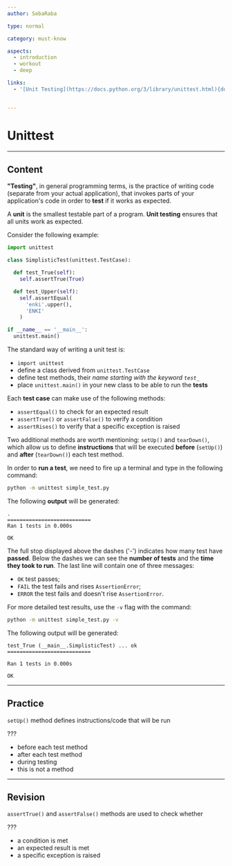 ```yaml
---
author: SebaRaba

type: normal

category: must-know

aspects:
  - introduction
  - workout
  - deep

links:
  - '[Unit Testing](https://docs.python.org/3/library/unittest.html){documentation}'


---
```


# Unittest

---
## Content

**"Testing"**, in general programming terms, is the practice of writing code (separate from your actual application), that invokes parts of your application's code in order to **test** if it works as expected.

A **unit** is the smallest testable part of a program. **Unit testing** ensures that all units work as expected.

Consider the following example:

```python
import unittest

class SimplisticTest(unittest.TestCase):

  def test_True(self):
    self.assertTrue(True)

  def test_Upper(self):
    self.assertEqual(
      'enki'.upper(),
      'ENKI'
    )

if __name__ == '__main__':
  unittest.main()
```

The standard way of writing a unit test is:
- `import unittest`
- define a class derived from `unittest.TestCase`
- define test methods, their *name starting with the keyword `test_`*
- place `unittest.main()` in your new class to be able to run the **tests**

Each **test case** can make use of the following methods:
- `assertEqual()` to check for an expected result
- `assertTrue()` or `assertFalse()` to verify a condition
- `assertRises()` to verify that a specific exception is raised

Two additional methods are worth mentioning: `setUp()` and `tearDown()`, which allow us to define **instructions** that will be executed **before** (`setUp()`) and **after** (`tearDown()`) each test method.

In order to **run a test**, we need to fire up a terminal and type in the following command:

```bash
python -m unittest simple_test.py
```

The following **output** will be generated:

```
.
===========================
Ran 1 tests in 0.000s

OK
```

The full stop displayed above the dashes ('-') indicates how many test have **passed**. Below the dashes we can see the **number of tests** and the **time they took to run**. The last line will contain one of three messages:
- `OK` test passes;
- `FAIL` the test fails and rises `AssertionError`;
- `ERROR` the test fails and doesn't rise `AssertionError`.

For more detailed test results, use the `-v` flag with the command:

```bash
python -m unittest simple_test.py -v
```

The following output will be generated:
```
test_True (__main__.SimplisticTest) ... ok
===========================

Ran 1 tests in 0.000s

OK
```

---
## Practice

`setUp()` method defines instructions/code that will be run

???

* before each test method
* after each test method
* during testing
* this is not a method

---
## Revision

`assertTrue()` and `assertFalse()` methods are used to check whether

???

* a condition is met
* an expected result is met
* a specific exception is raised
